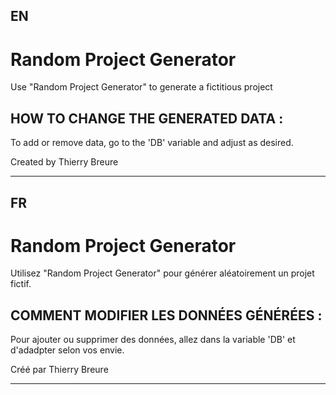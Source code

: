 <h2>EN</h2>
<h1>Random Project Generator</h1>

<p>Use "Random Project Generator" to generate a fictitious project</p>

<h2>HOW TO CHANGE THE GENERATED DATA :</h2>

<p>To add or remove data, go to the 'DB' variable and adjust as desired.</p>

<p>Created by Thierry Breure</p>
<hr>

<h2>FR</h2>
<h1>Random Project Generator</h1>

<p>Utilisez "Random Project Generator" pour générer aléatoirement un projet fictif.</p>

<h2>COMMENT MODIFIER LES DONNÉES GÉNÉRÉES :</h2>

<p>Pour ajouter ou supprimer des données, allez dans la variable 'DB' et d'adadpter selon vos envie.</p>

<p>Créé par Thierry Breure</p>
<hr>
